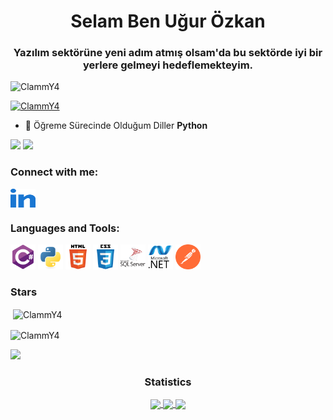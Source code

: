 <h1 align="center">Selam Ben Uğur Özkan</h1>
<h3 align="center">Yazılım sektörüne yeni adım atmış olsam'da bu sektörde iyi bir yerlere gelmeyi hedeflemekteyim.</h3>
<p align="left"> <img src="https://komarev.com/ghpvc/?username=ClammY4&label=Profile%20views&color=0e75b6&style=flat" alt="ClammY4" /> </p>

<p align="left"> <a href="https://github.com/ryo-ma/github-profile-trophy"><img src="https://github-profile-trophy.vercel.app/?username=ClammY4&theme=nord" alt="ClammY4" /></a> </p>

- 🌱 Öğreme Sürecinde Olduğum Diller **Python**



<div> <a href="https://www.linkedin.com/in/https://www.linkedin.com/in/uğur-özkan" target="_blank"><img src="https://img.shields.io/badge/LinkedIn-0077B5?style=for-the-badge&logo=linkedin&logoColor=white" target="_blank"></a>
<a href="https://github.com/ClammY4" target="_blank"><img src="https://img.shields.io/badge/GitHub-100000?style=for-the-badge&logo=github&logoColor=white" target="_blank"></a>
</div><h3 align="left">Connect with me:</h3>
<p align="left">
<a href="https://linkedin.com/in/https://www.linkedin.com/in/uğur-özkan" target="blank"><img align="center" src="https://raw.githubusercontent.com/teamedwardforever/Readme-Generator/71f25dd8b98329b168142a6b782a107b75eab178/svg/Social/linked-in-alt.svg" alt="https://www.linkedin.com/in/uğur-özkan" height="30" width="40" /></a></p>

<h3 align="left">Languages and Tools:</h3>
<p align="left">
<img src="https://raw.githubusercontent.com/teamedwardforever/Readme-Generator/71f25dd8b98329b168142a6b782a107b75eab178/svg/Skills/Languages/csharp-original.svg" alt="Csharp" width="40" height="40"/>
<img src="https://raw.githubusercontent.com/teamedwardforever/Readme-Generator/71f25dd8b98329b168142a6b782a107b75eab178/svg/Skills/Languages/python-original.svg" alt="Python" width="40" height="40"/>
<img src="https://raw.githubusercontent.com/teamedwardforever/Readme-Generator/71f25dd8b98329b168142a6b782a107b75eab178/svg/Skills/Frontend/html5-original-wordmark.svg" alt="HTML" width="40" height="40"/>
<img src="https://raw.githubusercontent.com/teamedwardforever/Readme-Generator/71f25dd8b98329b168142a6b782a107b75eab178/svg/Skills/Frontend/css3-original-wordmark.svg" alt="Css" width="40" height="40"/>
<img src="https://raw.githubusercontent.com/teamedwardforever/Readme-Generator/71f25dd8b98329b168142a6b782a107b75eab178/svg/Skills/Database/microsoft-sql-server-logo.svg" alt="Microsoft Sql Server" width="40" height="40"/>
<img src="https://raw.githubusercontent.com/teamedwardforever/Readme-Generator/71f25dd8b98329b168142a6b782a107b75eab178/svg/Skills/Framework/dot-net-original-wordmark.svg" alt="Dot Net" width="40" height="40"/>
<img src="https://raw.githubusercontent.com/teamedwardforever/Readme-Generator/71f25dd8b98329b168142a6b782a107b75eab178/svg/Skills/Software/getpostman-icon.svg" alt="Postman" width="40" height="40"/>
</p>

<h3 align="left">Stars</h3>

<p>&nbsp;<img align="center" height="180em" src="https://github-readme-stats.vercel.app/api?username=ClammY4&show_icons=true&locale=en&theme=dark" alt="ClammY4" /></p>

<p><img align="center" height="180em" src="https://github-readme-streak-stats.herokuapp.com/?user=ClammY4&theme=dark" alt="ClammY4" /></p>

<img src="https://user-images.githubusercontent.com/73097560/115834477-dbab4500-a447-11eb-908a-139a6edaec5c.gif"><h3 align="center">Statistics</h3>
<div align="center">
<a href="https://github.com/ClammY4">
<img align="center" src="http://github-profile-summary-cards.vercel.app/api/cards/stats?username=ClammY4&theme=aura" height="180em" />
<img align="center" src="http://github-profile-summary-cards.vercel.app/api/cards/most-commit-language?username=ClammY4&theme=aura" height="180em" />
<img align="center" src="http://github-profile-summary-cards.vercel.app/api/cards/repos-per-language?username=ClammY4&theme=aura" height="180em" />
</div>
